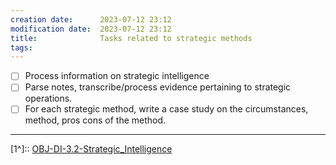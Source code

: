 ```yaml
---
creation date:		2023-07-12 23:12
modification date:	2023-07-12 23:12
title: 				Tasks related to strategic methods
tags:
---
```

- [ ] Process information on strategic intelligence
- [ ] Parse notes, transcribe/process evidence pertaining to strategic operations.
- [ ] For each strategic method, write a case study on the circumstances, method, pros cons of the method.
---
[1^]:: [OBJ-DI-3.2-Strategic_Intelligence](OBJ-DI-3.2-Strategic_Intelligence.md)